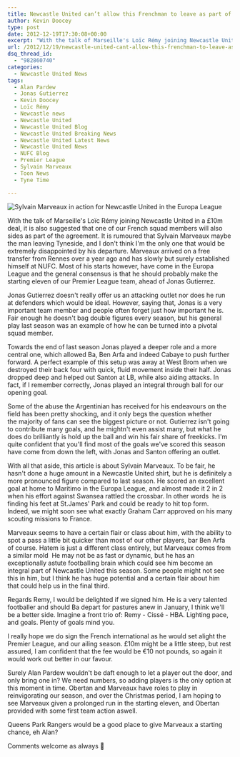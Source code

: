 ```yaml
---
title: Newcastle United can’t allow this Frenchman to leave as part of Remy deal
author: Kevin Doocey
type: post
date: 2012-12-19T17:30:08+00:00
excerpt: "With the talk of Marseille's Loïc Rémy joining Newcastle United in a £10m deal, it is also suggested that one of our French squad members will also sides as part of the agreement. It is rumoured that Sylvain Marveaux.."
url: /2012/12/19/newcastle-united-cant-allow-this-frenchman-to-leave-as-part-of-remy-deal/
dsq_thread_id:
  - "982860740"
categories:
  - Newcastle United News
tags:
  - Alan Pardew
  - Jonas Gutierrez
  - Kevin Doocey
  - Loïc Rémy
  - Newcastle news
  - Newcastle United
  - Newcastle United Blog
  - Newcastle United Breaking News
  - Newcastle United Latest News
  - Newcastle United News
  - NUFC Blog
  - Premier League
  - Sylvain Marveaux
  - Toon News
  - Tyne Time

---
```

![Sylvain Marveaux in action for Newcastle United in the Europa League](https://www.tynetime.com/wp-content/uploads/2012/12/Sylvain-Marveaux-Newcastle-United.jpg)

With the talk of Marseille's Loïc Rémy joining Newcastle United in a £10m deal, it is also suggested that one of our French squad members will also sides as part of the agreement. It is rumoured that Sylvain Marveaux maybe the man leaving Tyneside, and I don't think I'm the only one that would be extremely disappointed by his departure. Marveaux arrived on a free transfer from Rennes over a year ago and has slowly but surely established himself at NUFC. Most of his starts however, have come in the Europa League and the general consensus is that he  should probably make the starting eleven of our Premier League team, ahead of Jonas Gutierrez.

Jonas Gutierrez doesn't really offer us an attacking outlet nor does he run at defenders which would be ideal. However, saying that, Jonas is a very important team member and people often forget just how important he is. Fair enough he doesn't bag double figures every season, but his general play last season was an example of how he can be turned into a pivotal squad member.

Towards the end of last season Jonas played a deeper role and a more central one, which allowed Ba, Ben Arfa and indeed Cabaye to push further forward. A perfect example of this setup was away at West Brom when we destroyed their back four with quick, fluid movement inside their half. Jonas dropped deep and helped out Santon at LB, while also aiding attacks. In fact, if I remember correctly, Jonas played an integral through ball for our opening goal.

Some of the abuse the Argentinian has received for his endeavours on the field has been pretty shocking, and it only begs the question whether the majority of fans can see the biggest picture or not. Gutierrez isn't going to contribute many goals, and he mightn't even assist many, but what he does do brilliantly is hold up the ball and win his fair share of freekicks. I'm quite confident that you'll find most of the goals we've scored this season have come from down the left, with Jonas and Santon offering an outlet.

With all that aside, this article is about Sylvain Marveaux. To be fair, he hasn't done a huge amount in a Newcastle United shirt, but he is definitely a more pronounced figure compared to last season. He scored an excellent goal at home to Maritimo in the Europa League, and almost made it 2 in 2 when his effort against Swansea rattled the crossbar. In other words  he is finding his feet at St.James' Park and could be ready to hit top form. Indeed, we might soon see what exactly Graham Carr approved on his many scouting missions to France.

Marveaux seems to have a certain flair or class about him, with the ability to spot a pass a little bit quicker than most of our other players, bar Ben Arfa of course. Hatem is just a different class entirely, but Marveaux comes from a similar mold  He may not be as fast or dynamic, but he has an exceptionally astute footballing brain which could see him become an integral part of Newcastle United this season. Some people might not see this in him, but I think he has huge potential and a certain flair about him that could help us in the final third.

Regards Remy, I would be delighted if we signed him. He is a very talented footballer and should Ba depart for pastures anew in January, I think we'll be a better side. Imagine a front trio of: Remy - Cissé - HBA. Lighting pace, and goals. Plenty of goals mind you.

I really hope we do sign the French international as he would set alight the Premier League, and our ailing season. £10m might be a little steep, but rest assured, I am confident that the fee would be €10 not pounds, so again it would work out better in our favour.

Surely Alan Pardew wouldn't be daft enough to let a player out the door, and only bring one in? We need numbers, so adding players is the only option at this moment in time. Obertan and Marveaux have roles to play in reinvigorating our season, and over the Christmas period, I am hoping to see Marveaux given a prolonged run in the starting eleven, and Obertan provided with some first team action aswell.

Queens Park Rangers would be a good place to give Marveaux a starting chance, eh Alan?

Comments welcome as always 🙂
